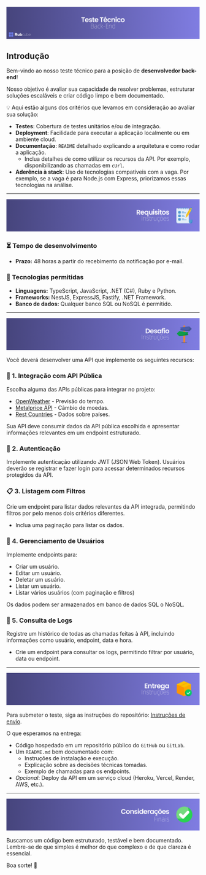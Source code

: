 ![](../assets/teste-tecnico-backend.png)

## Introdução

Bem-vindo ao nosso teste técnico para a posição de **desenvolvedor back-end**! 

Nosso objetivo é avaliar sua capacidade de resolver problemas, estruturar soluções escaláveis e criar código limpo e bem documentado. 

💡 Aqui estão alguns dos critérios que levamos em consideração ao avaliar sua solução:

- **Testes**: Cobertura de testes unitários e/ou de integração.
- **Deployment**: Facilidade para executar a aplicação localmente ou em ambiente cloud.
- **Documentação**: `README` detalhado explicando a arquitetura e como rodar a aplicação.
  - Inclua detalhes de como utilizar os recursos da API. Por exemplo, disponibilizando as chamadas em `cUrl`.
- **Aderência à stack**: Uso de tecnologias compatíveis com a vaga. Por exemplo, se a vaga é para Node.js com Express, priorizamos essas tecnologias na análise.

---

![](../assets/teste-tecnico-backend-requisitos.png)

### ⏳ Tempo de desenvolvimento
- **Prazo:** 48 horas a partir do recebimento da notificação por e-mail.

### 👾 Tecnologias permitidas
- **Linguagens:** TypeScript, JavaScript, .NET (C#), Ruby e Python.
- **Frameworks:** NestJS, ExpressJS, Fastify, .NET Framework.
- **Banco de dados:** Qualquer banco SQL ou NoSQL é permitido.

---

![](../assets/teste-tecnico-backend-desafio.png)

Você deverá desenvolver uma API que implemente os seguintes recursos:

### 🔗 1. Integração com API Pública
Escolha alguma das APIs públicas para integrar no projeto:
- [OpenWeather](https://openweathermap.org/api) - Previsão do tempo.
- [Metalprice API](https://metalpriceapi.com/documentation#api_convert) - Câmbio de moedas.
- [Rest Countries](https://restcountries.com/) - Dados sobre países.

Sua API deve consumir dados da API pública escolhida e apresentar informações relevantes em um endpoint estruturado.

### 🔐 2. Autenticação
Implemente autenticação utilizando JWT (JSON Web Token). Usuários deverão se registrar e fazer login para acessar determinados recursos protegidos da API.

### 📋 3. Listagem com Filtros
Crie um endpoint para listar dados relevantes da API integrada, permitindo filtros por pelo menos dois critérios diferentes.
* Inclua uma paginação para listar os dados.

### 👥 4. Gerenciamento de Usuários
Implemente endpoints para:
- Criar um usuário.
- Editar um usuário.
- Deletar um usuário.
- Listar um usuário.
- Listar vários usuários (com paginação e filtros)

Os dados podem ser armazenados em banco de dados SQL o NoSQL.

### 📜 5. Consulta de Logs
Registre um histórico de todas as chamadas feitas à API, incluindo informações como usuário, endpoint, data e hora.
* Crie um endpoint para consultar os logs, permitindo filtrar por usuário, data ou endpoint.

---

![](../assets/teste-tecnico-backend-entrega.png)

Para submeter o teste, siga as instruções do repositório: [Instruções de envio](https://github.com/rubcube/hiring-exercises/blob/master/README.md).

O que esperamos na entrega:
- Código hospedado em um repositório público do `GitHub` ou `GitLab`.
- Um `README.md` bem documentado com:
  - Instruções de instalação e execução.
  - Explicação sobre as decisões técnicas tomadas.
  - Exemplo de chamadas para os endpoints.
- *Opcional*: Deploy da API em um serviço cloud (Heroku, Vercel, Render, AWS, etc.).

---

![](../assets/teste-tecnico-backend-consideracoes.png)

Buscamos um código bem estruturado, testável e bem documentado. Lembre-se de que simples é melhor do que complexo e de que clareza é essencial. 

Boa sorte! 🚀